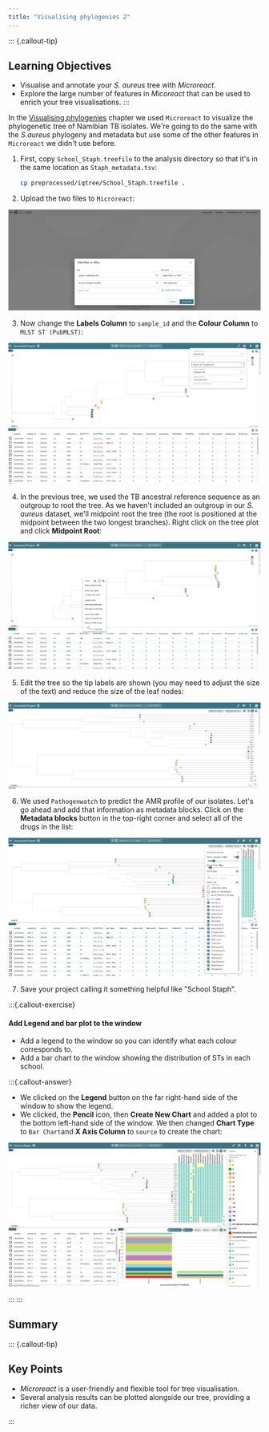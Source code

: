 ```yaml
---
title: "Visualising phylogenies 2"
---
```


::: {.callout-tip}
## Learning Objectives

- Visualise and annotate your _S. aureus_ tree with _Microreact_.
- Explore the large number of features in _Micoreact_ that can be used to enrich your tree visualisations.
:::


In the [Visualising phylogenies](12-tree_visualization.md) chapter we used `Microreact` to visualize the phylogenetic tree of Namibian TB isolates. We're going to do the same with the _S.aureus_ phylogeny and metadata but use some of the other features in `Microreact` we didn't use before.

1. First, copy `School_Staph.treefile` to the analysis directory so that it's in the same location as `Staph_metadata.tsv`:

    ```bash
    cp preprocessed/iqtree/School_Staph.treefile .
    ```
2. Upload the two files to `Microreact`:

![](images/microreact_upload6.png)

3. Now change the **Labels Column** to `sample_id` and the **Colour Column** to `MLST ST (PubMLST)`:

![](images/microreact_upload7.png)

4. In the previous tree, we used the TB ancestral reference sequence as an outgroup to root the tree. As we haven't included an outgroup in our _S. aureus_ dataset, we'll midpoint root the tree (the root is positioned at the midpoint between the two longest branches). Right click on the tree plot and click **Midpoint Root**:

![](images/microreact_midpoint.png)

5. Edit the tree so the tip labels are shown (you may need to adjust the size of the text) and reduce the size of the leaf nodes:

![](images/microreact_upload8.png)

6. We used `Pathogenwatch` to predict the AMR profile of our isolates. Let's go ahead and add that information as metadata blocks. Click on the **Metadata blocks** button in the top-right corner and select all of the drugs in the list:

![](images/microreact_metadata.png)

7. Save your project calling it something helpful like "School Staph".

:::{.callout-exercise}
#### Add Legend and bar plot to the window

- Add a legend to the window so you can identify what each colour corresponds to.
- Add a bar chart to the window showing the distribution of STs in each school.

:::{.callout-answer}

- We clicked on the **Legend** button on the far right-hand side of the window to show the legend.
- We clicked, the **Pencil** icon, then **Create New Chart** and added a plot to the bottom left-hand side of the window. We then changed **Chart Type** to `Bar Chart`and **X Axis Column** to `source` to create the chart:

![](images/microreact_exercise1.png)

:::
:::

## Summary

::: {.callout-tip}
## Key Points

- _Microreact_ is a user-friendly and flexible tool for tree visualisation. 
- Several analysis results can be plotted alongside our tree, providing a richer view of our data.

:::
